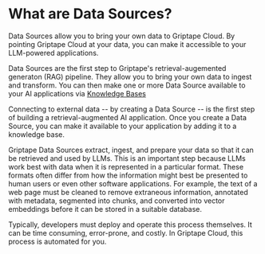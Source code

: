# What are Data Sources?

Data Sources allow you to bring your own data to Griptape Cloud. By pointing Griptape Cloud at your data, you can make it accessible to your LLM-powered applications.

Data Sources are the first step to Griptape's retrieval-augemented generaton (RAG) pipeline. They allow you to bring your own data to ingest and transform. You can then make one or more Data Source available to your AI applications via [Knowledge Bases](../knowledge-bases/create-knowledge-base.md)

Connecting to external data -- by creating a Data Source -- is the first step of building a retrieval-augmented AI application. Once you create a Data Source, you can make it available to your application by adding it to a knowledge base.

Griptape Data Sources extract, ingest, and prepare your data so that it can be retrieved and used by LLMs. This is an important step because LLMs work best with data when it is represented in a particular format. These formats often differ from how the information might best be presented to human users or even other software applications. For example, the text of a web page must be cleaned to remove extraneous information, annotated with metadata, segmented into chunks, and converted into vector embeddings before it can be stored in a suitable database.

Typically, developers must deploy and operate this process themselves. It can be time consuming, error-prone, and costly. In Griptape Cloud, this process is automated for you.
